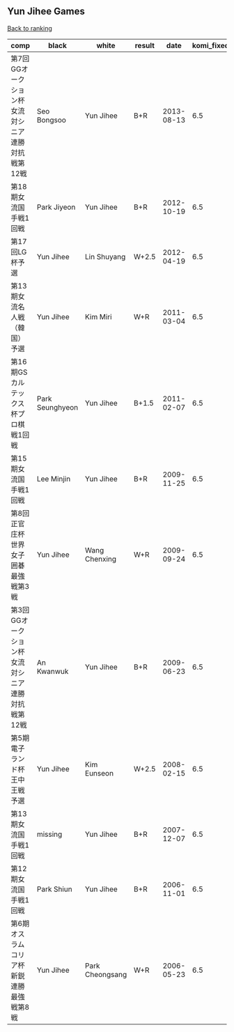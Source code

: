 ## Yun Jihee Games

[Back to ranking](../../index.md)




| **comp** | **black** | **white** | **result** | **date** | **komi_fixed** | **kifu** | 
| --- | --- | --- | --- | --- | --- | --- |
| 第7回GGオークション杯女流対シニア連勝対抗戦第12戦 | Seo Bongsoo | Yun Jihee | B+R | 2013-08-13 | 6.5 | [Kifu](https://kifudepot.net/kifucontents.php?id=8FcCySUWOl781nCF7j7bAg%3D%3D) | 
| 第18期女流国手戦1回戦 | Park Jiyeon | Yun Jihee | B+R | 2012-10-19 | 6.5 | [Kifu](https://kifudepot.net/kifucontents.php?id=JKyymIY1Uo3GH0f30RStqw%3D%3D) | 
| 第17回LG杯予選 | Yun Jihee | Lin Shuyang | W+2.5 | 2012-04-19 | 6.5 | [Kifu](https://kifudepot.net/kifucontents.php?id=YxRhzadg7uz%2BDHXBJQ8oGA%3D%3D) | 
| 第13期女流名人戦（韓国）予選 | Yun Jihee | Kim Miri | W+R | 2011-03-04 | 6.5 | [Kifu](https://kifudepot.net/kifucontents.php?id=HiIM2b94hnstTlzdTAibQA%3D%3D) | 
| 第16期GSカルテックス杯プロ棋戦1回戦 | Park Seunghyeon | Yun Jihee | B+1.5 | 2011-02-07 | 6.5 | [Kifu](https://kifudepot.net/kifucontents.php?id=uxnivFH9OfsZyeL2RE4Xpw%3D%3D) | 
| 第15期女流国手戦1回戦 | Lee Minjin | Yun Jihee | B+R | 2009-11-25 | 6.5 | [Kifu](https://kifudepot.net/kifucontents.php?id=DnAJYr7giP2AIQntKH%2BwWw%3D%3D) | 
| 第8回正官庄杯世界女子囲碁最強戦第3戦 | Yun Jihee | Wang Chenxing | W+R | 2009-09-24 | 6.5 | [Kifu](https://kifudepot.net/kifucontents.php?id=%2BvrWM26j9qR9FpO648f3xw%3D%3D) | 
| 第3回GGオークション杯女流対シニア連勝対抗戦第12戦 | An Kwanwuk | Yun Jihee | B+R | 2009-06-23 | 6.5 | [Kifu](https://kifudepot.net/kifucontents.php?id=rZhzlRidqA6rr5VaYheXpQ%3D%3D) | 
| 第5期電子ランド杯王中王戦予選 | Yun Jihee | Kim Eunseon | W+2.5 | 2008-02-15 | 6.5 | [Kifu](https://kifudepot.net/kifucontents.php?id=%2BgFiOohuEqTOli5IkYZEQA%3D%3D) | 
| 第13期女流国手戦1回戦 | missing | Yun Jihee | B+R | 2007-12-07 | 6.5 | [Kifu](https://kifudepot.net/kifucontents.php?id=Z6RHChaYnl3A1P%2BtNfwfjw%3D%3D) | 
| 第12期女流国手戦1回戦 | Park Shiun | Yun Jihee | B+R | 2006-11-01 | 6.5 | [Kifu](https://kifudepot.net/kifucontents.php?id=CsAOFA9N8RusrlaKExeevw%3D%3D) | 
| 第6期オスラムコリア杯新鋭連勝最強戦第8戦 | Yun Jihee | Park Cheongsang | W+R | 2006-05-23 | 6.5 | [Kifu](https://kifudepot.net/kifucontents.php?id=vlfUUFYRdlKwIWxAq4y%2BrQ%3D%3D) |




